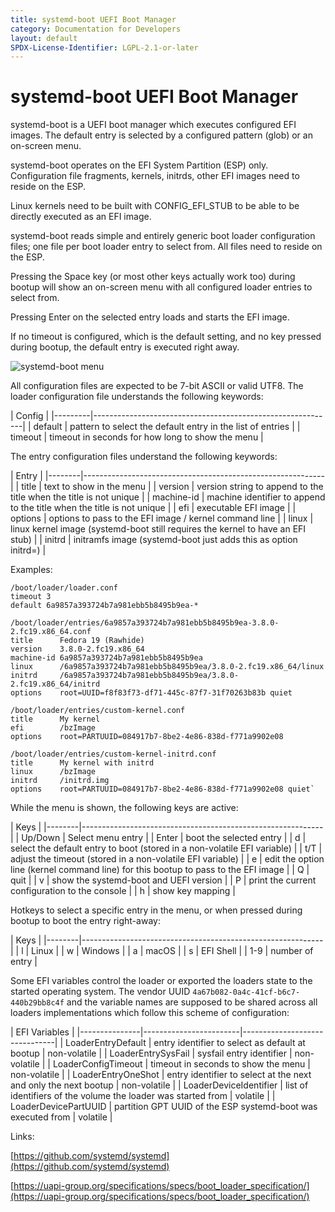 ```yaml
---
title: systemd-boot UEFI Boot Manager
category: Documentation for Developers
layout: default
SPDX-License-Identifier: LGPL-2.1-or-later
---
```


# systemd-boot UEFI Boot Manager

systemd-boot is a UEFI boot manager which executes configured EFI images. The default entry is selected by a configured pattern (glob) or an on-screen menu.

systemd-boot operates on the EFI System Partition (ESP) only. Configuration file fragments, kernels, initrds, other EFI images need to reside on the ESP.

Linux kernels need to be built with CONFIG\_EFI\_STUB to be able to be directly executed as an EFI image.

systemd-boot reads simple and entirely generic boot loader configuration files; one file per boot loader entry to select from. All files need to reside on the ESP.

Pressing the Space key (or most other keys actually work too) during bootup will show an on-screen menu with all configured loader entries to select from.

Pressing Enter on the selected entry loads and starts the EFI image.

If no timeout is configured, which is the default setting, and no key pressed during bootup, the default entry is executed right away.

![systemd-boot menu](/assets/systemd-boot-menu.png)

All configuration files are expected to be 7-bit ASCII or valid UTF8. The loader configuration file understands the following keywords:

| Config  |
|---------|------------------------------------------------------------|
| default | pattern to select the default entry in the list of entries |
| timeout | timeout in seconds for how long to show the menu           |


The entry configuration files understand the following keywords:

| Entry  |
|--------|------------------------------------------------------------|
| title | text to show in the menu |
| version | version string to append to the title when the title is not unique |
| machine-id | machine identifier to append to the title when the title is not unique |
| efi | executable EFI image |
| options | options to pass to the EFI image / kernel command line |
| linux | linux kernel image (systemd-boot still requires the kernel to have an EFI stub) |
| initrd | initramfs image (systemd-boot just adds this as option initrd=) |


Examples:
```
/boot/loader/loader.conf
timeout 3
default 6a9857a393724b7a981ebb5b8495b9ea-*

/boot/loader/entries/6a9857a393724b7a981ebb5b8495b9ea-3.8.0-2.fc19.x86_64.conf
title      Fedora 19 (Rawhide)
version    3.8.0-2.fc19.x86_64
machine-id 6a9857a393724b7a981ebb5b8495b9ea
linux      /6a9857a393724b7a981ebb5b8495b9ea/3.8.0-2.fc19.x86_64/linux
initrd     /6a9857a393724b7a981ebb5b8495b9ea/3.8.0-2.fc19.x86_64/initrd
options    root=UUID=f8f83f73-df71-445c-87f7-31f70263b83b quiet

/boot/loader/entries/custom-kernel.conf
title      My kernel
efi        /bzImage
options    root=PARTUUID=084917b7-8be2-4e86-838d-f771a9902e08

/boot/loader/entries/custom-kernel-initrd.conf
title      My kernel with initrd
linux      /bzImage
initrd     /initrd.img
options    root=PARTUUID=084917b7-8be2-4e86-838d-f771a9902e08 quiet`
```


While the menu is shown, the following keys are active:

| Keys   |
|--------|------------------------------------------------------------|
| Up/Down | Select menu entry |
| Enter | boot the selected entry |
| d | select the default entry to boot (stored in a non-volatile EFI variable) |
| t/T | adjust the timeout (stored in a non-volatile EFI variable) |
| e | edit the option line (kernel command line) for this bootup to pass to the EFI image |
| Q | quit |
| v | show the systemd-boot and UEFI version |
| P | print the current configuration to the console |
| h | show key mapping |

Hotkeys to select a specific entry in the menu, or when pressed during bootup to boot the entry right-away:



| Keys   |
|--------|------------------------------------------------------------|
| l | Linux |
| w | Windows |
| a | macOS |
| s | EFI Shell |
| 1-9 | number of entry |

Some EFI variables control the loader or exported the loaders state to the started operating system. The vendor UUID `4a67b082-0a4c-41cf-b6c7-440b29bb8c4f` and the variable names are supposed to be shared across all loaders implementations which follow this scheme of configuration:

| EFI Variables |
|---------------|------------------------|-------------------------------|
| LoaderEntryDefault | entry identifier to select as default at bootup  | non-volatile |
| LoaderEntrySysFail | sysfail entry identifier | non-volatile |
| LoaderConfigTimeout | timeout in seconds to show the menu | non-volatile |
| LoaderEntryOneShot | entry identifier to select at the next and only the next bootup | non-volatile |
| LoaderDeviceIdentifier | list of identifiers of the volume the loader was started from | volatile |
| LoaderDevicePartUUID | partition GPT UUID of the ESP systemd-boot was executed from | volatile |


Links:

[https://github.com/systemd/systemd](https://github.com/systemd/systemd)

[https://uapi-group.org/specifications/specs/boot_loader_specification/](https://uapi-group.org/specifications/specs/boot_loader_specification/)
